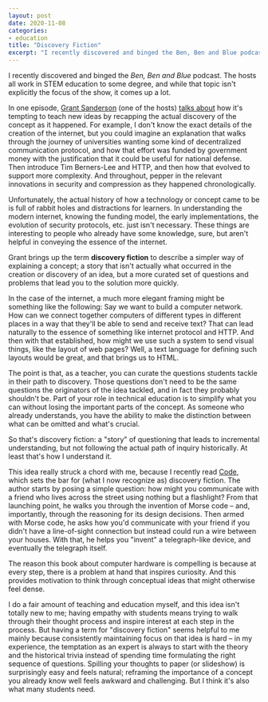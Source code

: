 ```yaml
---
layout: post
date: 2020-11-08
categories:
- education
title: "Discovery Fiction"
excerpt: "I recently discovered and binged the Ben, Ben and Blue podcast. The hosts all work in STEM education to some degree, and while that topic isn't explicitly the focus of the show, it comes up a lot. In one episode, Grant Sanderson (one of the hosts) talks about how it's teach new ideas by recapping the actual discovery of the concept as it happened."
---
```



I recently discovered and binged the *Ben, Ben and Blue* podcast.
The hosts all work in STEM education to some degree, and while that topic isn't explicitly the focus of the show, it comes up a lot.

In one episode, [Grant Sanderson](https://www.3blue1brown.com/about) (one of the hosts) [talks about](https://www.benbenandblue.com/episodes/2017/10/20/bbb-6-whats-next-for-ben-eater) how it's tempting to teach new ideas by recapping the actual discovery of the concept as it happened.
For example, I don't know the exact details of the creation of the internet, but you could imagine an explanation that walks through the journey of universities wanting some kind of decentralized communication protocol, and how that effort was funded by government money with the justification that it could be useful for national defense.
Then introduce Tim Berners-Lee and HTTP, and then how that evolved to support more complexity.
And throughout, pepper in the relevant innovations in security and compression as they happened chronologically.

Unfortunately, the actual history of how a technology or concept came to be is full of rabbit holes and distractions for learners. In understanding the modern internet, knowing the funding model, the early implementations, the evolution of security protocols, etc. just isn't necessary.
These things are interesting to people who already have some knowledge, sure, but aren't helpful in conveying the essence of the internet.

Grant brings up the term **discovery fiction** to describe a simpler way of explaining a concept; a story that isn't actually what occurred in the creation or discovery of an idea, but a more curated set of questions and problems that lead you to the solution more quickly.

In the case of the internet, a much more elegant framing might be something like the following: Say we want to build a computer network. How can we connect together computers of different types in different places in a way that they'll be able to send and receive text? That can lead naturally to the essence of something like internet protocol and HTTP. And then with that established, how might we use such a system to send visual things, like the layout of web pages? Well, a text language for defining such layouts would be great, and that brings us to HTML.

The point is that, as a teacher, you can curate the questions students tackle in their path to discovery.
Those questions don't need to be the same questions the originators of the idea tackled, and in fact they probably shouldn't be.
Part of your role in technical education is to simplify what you can without losing the important parts of the concept.
As someone who already understands, you have the ability to make the distinction between what can be omitted and what's crucial.

So that's discovery fiction: a "story" of questioning that leads to incremental understanding, but not following the actual path of inquiry historically.
At least that's how I understand it.

This idea really struck a chord with me, because I recently read [Code](https://www.amazon.com/Code-Language-Computer-Hardware-Software/dp/0735611319/), which sets the bar for (what I now recognize as) discovery fiction.
The author starts by posing a simple question: how might you communicate with a friend who lives across the street using nothing but a flashlight?
From that launching point, he walks you through the invention of Morse code – and, importantly, through the reasoning for its design decisions.
Then armed with Morse code, he asks how you'd communicate with your friend if you didn't have a line-of-sight connection but instead could run a wire between your houses.
With that, he helps you "invent" a telegraph-like device, and eventually the telegraph itself.

The reason this book about computer hardware is compelling is because at every step, there is a problem at hand that inspires curiosity.
And this provides motivation to think through conceptual ideas that might otherwise feel dense.

I do a fair amount of teaching and education myself, and this idea isn't totally new to me;
having empathy with students means trying to walk through their thought process and inspire interest at each step in the process.
But having a term for "discovery fiction" seems helpful to me mainly because consistently maintaining focus on that idea is hard – in my experience, the temptation as an expert is always to start with the theory and the historical trivia instead of spending time formulating the right sequence of questions.
Spilling your thoughts to paper (or slideshow) is surprisingly easy and feels natural; reframing the importance of a concept you already know well feels awkward and challenging.
But I think it's also what many students need.

